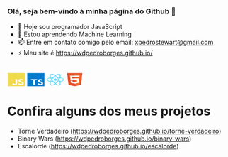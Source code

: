 ### Olá, seja bem-vindo à minha página do Github 👋

- 🔭 Hoje sou programador JavaScript
- 🌱 Estou aprendendo Machine Learning
- 📫 Entre em contato comigo pelo email: xpedrostewart@gmail.com
- ⚡ Meu site é https://wdpedroborges.github.io/

<div style="display: inline_block"><br>
  <img align="center" alt="Pedro-Js" height="30" width="40" src="https://raw.githubusercontent.com/devicons/devicon/master/icons/javascript/javascript-plain.svg">
  <img align="center" alt="Pedro-Ts" height="30" width="40" src="https://raw.githubusercontent.com/devicons/devicon/master/icons/typescript/typescript-plain.svg">
  <img align="center" alt="Pedro-React" height="30" width="40" src="https://raw.githubusercontent.com/devicons/devicon/master/icons/react/react-original.svg">
  <img align="center" alt="Pedro-HTML" height="30" width="40" src="https://raw.githubusercontent.com/devicons/devicon/master/icons/html5/html5-original.svg">
</div>

# Confira alguns dos meus projetos

- Torne Verdadeiro (https://wdpedroborges.github.io/torne-verdadeiro)
- Binary Wars (https://wdpedroborges.github.io/binary-wars)
- Escalorde (https://wdpedroborges.github.io/escalorde)
